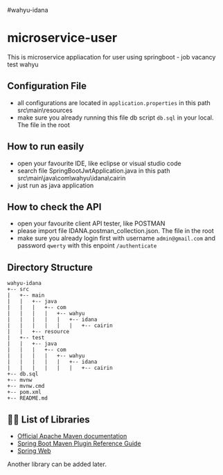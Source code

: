 #wahyu-idana
# microservice-user

This is microservice appliacation for user using springboot - job vacancy test wahyu

## Configuration File

- all configurations are located in `application.properties` in this path src\main\resources
- make sure you already running this file db script `db.sql` in your local. The file in the root


## How to run easily

- open your favourite IDE, like eclipse or visual studio code
- search file SpringBootJwtApplication.java in this path src\main\java\com\wahyu\idana\cairin
- just run as java application

## How to check the API

- open your favourite client API tester, like POSTMAN
- please import file IDANA.postman_collection.json. The file in the root
- make sure you already login first with username `admin@gmail.com` and password `qwerty` with this enpoint `/authenticate`

  
## Directory Structure

```tree
wahyu-idana
+-- src 
|   +-- main 
|   |   +-- java
|   |   |   +-- com
|   |   |   |   +-- wahyu
|   |   |   |   |   +-- idana
|   |   |   |   |   |   +-- cairin
|   |   +-- resource
|   +-- test
|   |   +-- java
|   |   |   +-- com
|   |   |   |   +-- wahyu
|   |   |   |   |   +-- idana
|   |   |   |   |   |   +-- cairin
+-- db.sql
+-- mvnw 
+-- mvnw.cmd
+-- pom.xml
+-- README.md
```

## 👨‍💻 List of Libraries

- [Official Apache Maven documentation](https://maven.apache.org/guides/index.html)
- [Spring Boot Maven Plugin Reference Guide](https://docs.spring.io/spring-boot/docs/2.2.1.RELEASE/maven-plugin/)
- [Spring Web](https://docs.spring.io/spring-boot/docs/2.2.1.RELEASE/reference/htmlsingle/#boot-features-developing-web-applications)

Another library can be added later.
